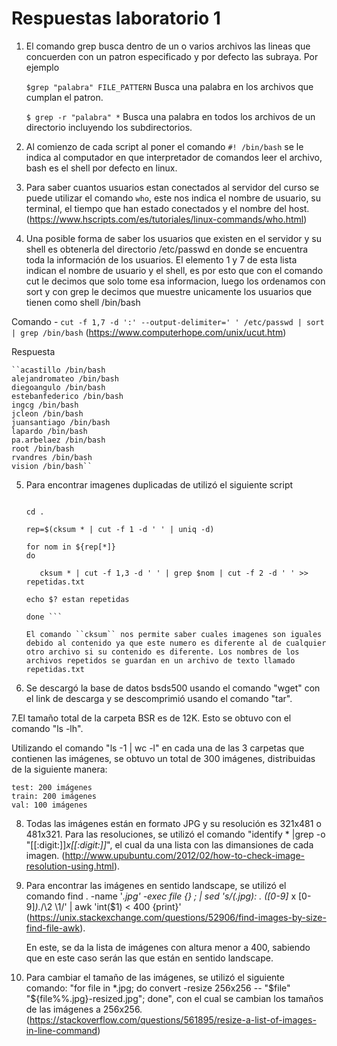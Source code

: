 # Respuestas laboratorio 1

1. El comando grep busca dentro de un o varios archivos las lineas que concuerden con un patron especificado y por defecto las subraya. Por ejemplo

	``$grep "palabra" FILE_PATTERN``	Busca una palabra en los archivos que cumplan el patron.
	
	``$ grep -r "palabra" *``		Busca una palabra en todos los archivos de un directorio incluyendo los subdirectorios.



2. Al comienzo de cada script al poner el comando ``#! /bin/bash`` se le indica al computador en que interpretador de comandos leer el archivo, bash es el shell por defecto en linux.

3. Para saber cuantos usuarios estan conectados al servidor del curso se puede utilizar el comando ``who``, este nos indica el nombre de usuario, su terminal, el tiempo que han estado conectados y el nombre del host. (https://www.hscripts.com/es/tutoriales/linux-commands/who.html)

4. Una posible forma de saber los usuarios que existen en el servidor y su shell es obtenerla del directorio /etc/passwd en donde se encuentra toda la información de los usuarios. El elemento 1 y 7 de esta lista indican el nombre de usuario y el shell, es por esto que con el comando cut le decimos que solo tome esa informacion, luego los ordenamos con sort y con grep le decimos que muestre unicamente los usuarios que tienen como shell /bin/bash 

Comando - ``cut -f 1,7 -d ':' --output-delimiter=' ' /etc/passwd | sort | grep /bin/bash`` (https://www.computerhope.com/unix/ucut.htm)

Respuesta

	``acastillo /bin/bash
	alejandromateo /bin/bash
	diegoangulo /bin/bash
	estebanfederico /bin/bash
	ingcg /bin/bash
	jcleon /bin/bash
	juansantiago /bin/bash
	lapardo /bin/bash
	pa.arbelaez /bin/bash
	root /bin/bash
	rvandres /bin/bash
	vision /bin/bash``


5. Para encontrar imagenes duplicadas de utilizó el siguiente script

	``` #!/bin/bash

	cd .

	rep=$(cksum * | cut -f 1 -d ' ' | uniq -d)

	for nom in ${rep[*]}
	do

	   cksum * | cut -f 1,3 -d ' ' | grep $nom | cut -f 2 -d ' ' >> repetidas.txt

	echo $? estan repetidas

	done ```

	El comando ``cksum`` nos permite saber cuales imagenes son iguales debido al contenido ya que este numero es diferente al de cualquier otro archivo si su contenido es diferente. Los nombres de los archivos repetidos se guardan en un archivo de texto llamado repetidas.txt

6. Se descargó la base de datos bsds500 usando el comando "wget" con el link de descarga y se descomprimió usando el comando "tar".

7.El tamaño total de la carpeta BSR es de 12K. Esto se obtuvo con el comando "ls -lh".  

Utilizando el comando "ls -1 | wc -l" en cada una de las 3 carpetas que contienen las imágenes, se obtuvo un total de 300 imágenes, distribuidas de la siguiente manera:

	test: 200 imágenes
	train: 200 imágenes
	val: 100 imágenes 

8. Todas las imágenes están en formato JPG y su resolución es 321x481 o 481x321. Para las resoluciones, se utilizó el comando "identify * |grep -o "[[:digit:]]*x[[:digit:]]*", el cual da una lista con las dimansiones de cada imagen. (http://www.upubuntu.com/2012/02/how-to-check-image-resolution-using.html).

9. Para encontrar las imágenes en sentido landscape, se utilizó el comando find . -name '*.jpg' -exec file {} \; | sed 's/\(.*jpg\): .* \([0-9]* x [0-9]*\).*/\2 \1/' | awk 'int($1) < 400 {print}' (https://unix.stackexchange.com/questions/52906/find-images-by-size-find-file-awk).
	
	En este, se da la lista de imágenes con altura menor a 400, sabiendo que en este caso serán las que están en sentido landscape. 

10. Para cambiar el tamaño de las imágenes, se utilizó el siguiente comando: "for file in *.jpg; do convert -resize 256x256 -- "$file" "${file%%.jpg}-resized.jpg"; done", con el cual se cambian los tamaños de las imágenes a 256x256. (https://stackoverflow.com/questions/561895/resize-a-list-of-images-in-line-command)
